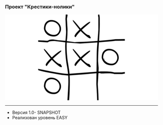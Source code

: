 ### Проект "Крестики-нолики"
![alt-text](https://github.com/olegbugrov/tictactoe/raw/master/img/1439363371_cd52_2.jpg)
<hr>
<ul>
<li>Версия 1.0- SNAPSHOT</li>
<li>Реализован уровень EASY</li></ul>
